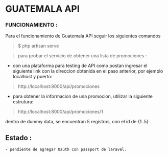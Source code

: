 

# GUATEMALA API


### FUNCIONAMIENTO :

Para el funcionamiento de Guatemala API seguir los siguientes comandos

>$ php artisan serve


>para probar el servicio de obtener una lista de promociones :
- con una plataforma para testing de API como postan ingresar el siguiente link con la  direccion obtenida en el paso anterior, por ejemplo localhost y puerto:

>http://localhost:8000/api/promociones


- para obtener la informacion de una promocion, utilizar la siguiente estrutura:

>http://localhost:8000/api/promociones/1

dentro de dummy data, se encuentran 5 registros, con el id de {1..5}

## Estado :
    - pendiente de agregar Oauth con passport de laravel.




